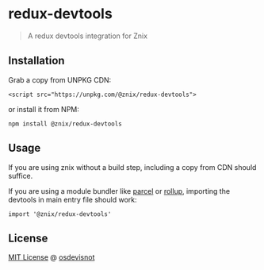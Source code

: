 # redux-devtools

> A redux devtools integration for Znix

## Installation

Grab a copy from UNPKG CDN:

```
<script src="https://unpkg.com/@znix/redux-devtools">

```

or install it from NPM:

```
npm install @znix/redux-devtools
```

## Usage

If you are using znix without a build step, including a copy from CDN should suffice.

If you are using a module bundler like [parcel](https://parceljs.org/) or [rollup](https://rollupjs.org/guide/en), importing the devtools in main entry file should work:

```
import '@znix/redux-devtools'
```

## License

[MIT License](https://oss.ninja/mit/osdevisnot) @ [osdevisnot](https://github.com/osdevisnot)
